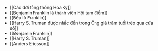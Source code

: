 - [[Các đời tổng thống Hoa Kỳ]]
- [[Benjamin Franklin là thành viên Hội tam điểm]]
- [[Bếp lò Franklin]]
- [[Harry S. Truman được nhắc đến trong Ông già trăm tuổi trèo qua cửa sổ]]
- [[Benjamin Franklin]]
- [[Harry S. Truman]]
- [[Anders Ericsson]]
